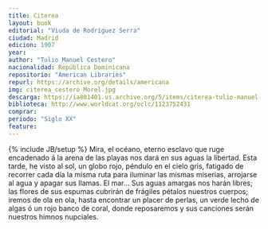 ```yaml
---
title: Citerea
layout: book
editorial: "Viuda de Rodríguez Serra"
ciudad: Madrid
edicion: 1907
year: 
author: "Tulio Manuel Cestero"
nacionalidad: República Dominicana
repositorio: "American Libraries"
repurl: https://archive.org/details/americana
img: citerea_cestero_Morel.jpg
descarga: https://ia801401.us.archive.org/5/items/citerea-tulio-manuel-cestero/Citerea%20-%20Tulio%20Manuel%20Cestero.pdf
biblioteca: http://www.worldcat.org/oclc/1123752431
comprar: 
periodo: "Siglo XX"
feature: 
---
```

{% include JB/setup %}
Mira, el océano, eterno esclavo que ruge encadenado á la arena de las playas nos dará en sus aguas la libertad. Esta tarde, he visto al sol, un globo rojo, péndulo en el cielo gris, fatigado de recorrer cada día la misma ruta para iluminar las mismas miserias, arrojarse al agua y apagar sus llamas. El mar... Sus aguas amargas nos harán libres; las flores de sus espumas cubrirán de frágiles pétalos nuestros cuerpos; iremos de ola en ola, hasta encontrar un placer de perlas, un verde lecho de algas ó un rojo banco de coral, donde reposaremos y sus canciones serán nuestros himnos nupciales.
